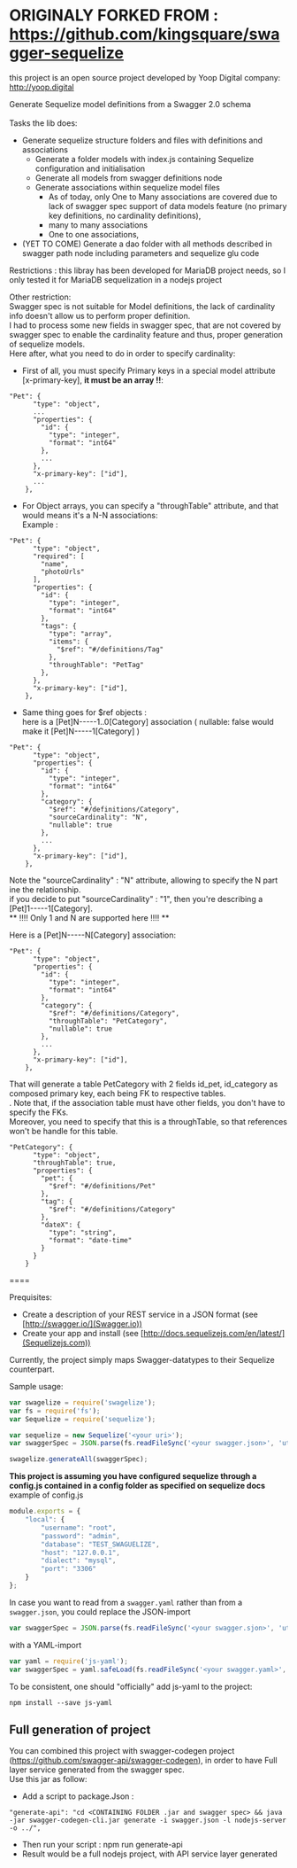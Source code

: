 ORIGINALY FORKED FROM : https://github.com/kingsquare/swagger-sequelize
====
this project is an open source project developed by Yoop Digital company: http://yoop.digital


Generate Sequelize model definitions from a Swagger 2.0 schema <br/><br/>
Tasks the lib does:
- Generate sequelize structure folders and files with definitions and associations
    - Generate a folder models with index.js containing Sequelize configuration and initialisation
    - Generate all models from swagger definitions node
    - Generate associations within sequelize model files
        - As of today, only One to Many associations are covered due to lack of swagger spec support of data models feature (no primary key definitions, no cardinality definitions),
        - many to many associations
        - One to one associations,
- (YET TO COME) Generate a dao folder with all methods described in swagger path node including parameters and sequelize glu code

Restrictions : this libray has been developed for MariaDB project needs, so I only tested it for MariaDB sequelization in a nodejs project

Other restriction:  <br/>
Swagger spec is not suitable for Model definitions, the lack of cardinality info doesn't allow us to perform proper definition. <br/>
I had to process some new fields in swagger spec, that are not covered by swagger spec to enable the cardinality feature and thus, proper generation of sequelize models. <br/>
Here after, what you need to do in order to specify cardinality: <br/>
- First of all, you must specify Primary keys in a special model attribute [x-primary-key], **it must be an array !!**: <br/>
```
"Pet": {
      "type": "object",
      ...
      "properties": {
        "id": {
          "type": "integer",
          "format": "int64"
        },
        ...
      },
      "x-primary-key": ["id"],
      ...
    },
```
- For Object arrays, you can specify a "throughTable" attribute, and that would means it's a N-N associations: <br/>
Example : <br/>

```
"Pet": {
      "type": "object",
      "required": [
        "name",
        "photoUrls"
      ],
      "properties": {
        "id": {
          "type": "integer",
          "format": "int64"
        },
        "tags": {
          "type": "array",
          "items": {
            "$ref": "#/definitions/Tag"
          },
          "throughTable": "PetTag"
        },
      },
      "x-primary-key": ["id"],
    },
```

- Same thing goes for $ref objects : <br/>
here is a [Pet]N-----1..0[Category] association ( nullable: false would make it [Pet]N-----1[Category] )<br/>

```
"Pet": {
      "type": "object",
      "properties": {
        "id": {
          "type": "integer",
          "format": "int64"
        },
        "category": {
          "$ref": "#/definitions/Category",
          "sourceCardinality": "N",
          "nullable": true
        },
        ...
      },
      "x-primary-key": ["id"],
    },
```
Note the "sourceCardinality" : "N" attribute, allowing to specify the N part ine the relationship.<br/>
if you decide to put "sourceCardinality" : "1", then you're describing a [Pet]1-----1[Category]. <br/>
** !!!! Only 1 and N are supported here !!!! **


Here is a [Pet]N-----N[Category] association:

```
"Pet": {
      "type": "object",
      "properties": {
        "id": {
          "type": "integer",
          "format": "int64"
        },
        "category": {
          "$ref": "#/definitions/Category",
          "throughTable": "PetCategory",
          "nullable": true
        },
        ...
      },
      "x-primary-key": ["id"],
    },
```

That will generate a table PetCategory with 2 fields id_pet, id_category as composed primary key, each being FK to respective tables. <br/>.
Note that, if the association table must have other fields, you don't have to specify the FKs. <br/>
Moreover, you need to specify that this is a throughTable, so that references won't be handle for this table.

```
"PetCategory": {
      "type": "object",
      "throughTable": true,
      "properties": {
        "pet": {
          "$ref": "#/definitions/Pet"
        },
        "tag": {
          "$ref": "#/definitions/Category"
        },
        "dateX": {
          "type": "string",
          "format": "date-time"
        }
      }
    }
```


====

Prequisites: 

- Create a description of your REST service in a JSON format (see [http://swagger.io/](Swagger.io)) 
- Create your app and install (see [http://docs.sequelizejs.com/en/latest/](Sequelizejs.com))

Currently, the project simply maps Swagger-datatypes to their Sequelize counterpart.

Sample usage:

```js
var swagelize = require('swagelize');
var fs = require('fs');
var Sequelize = require('sequelize');

var sequelize = new Sequelize('<your uri>');
var swaggerSpec = JSON.parse(fs.readFileSync('<your swagger.json>', 'utf-8'));

swagelize.generateAll(swaggerSpec);

```

**This project is assuming you have configured sequelize through a config.js contained in a config folder as specified on sequelize docs**
example of config.js
```js
module.exports = {
    "local": {
        "username": "root",
        "password": "admin",
        "database": "TEST_SWAGUELIZE",
        "host": "127.0.0.1",
        "dialect": "mysql",
        "port": "3306"
    }
};
```

In case you want to read from a `swagger.yaml` rather than from a `swagger.json`, you could replace the JSON-import

```js
var swaggerSpec = JSON.parse(fs.readFileSync('<your swagger.sjon>', 'utf-8'));
```

with a YAML-import
```js
var yaml = require('js-yaml');
var swaggerSpec = yaml.safeLoad(fs.readFileSync('<your swagger.yaml>', 'utf8'));
```

To be consistent, one should "officially" add js-yaml to the project:

```
npm install --save js-yaml
```


## Full generation of project
You can combined this project with swagger-codegen project (https://github.com/swagger-api/swagger-codegen), in order to have Full layer service generated from the swagger spec. <br/>
Use this jar as follow: <br/>
- Add a script to package.Json :
```
"generate-api": "cd <CONTAINING FOLDER .jar and swagger spec> && java -jar swagger-codegen-cli.jar generate -i swagger.json -l nodejs-server -o ../",
```

- Then run your script : npm run generate-api
- Result would be a full nodejs project, with API service layer generated
